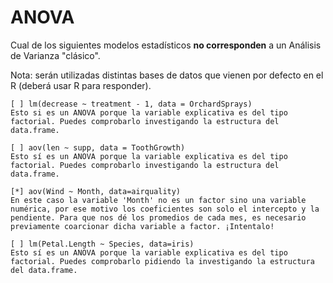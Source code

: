 # ANOVA

Cual de los siguientes modelos estadísticos **no corresponden** a un Análisis de Varianza "clásico".

Nota: serán utilizadas distintas bases de datos que vienen por defecto en el R (deberá usar R para responder).

    [ ] lm(decrease ~ treatment - 1, data = OrchardSprays)
    Esto si es un ANOVA porque la variable explicativa es del tipo factorial. Puedes comprobarlo investigando la estructura del data.frame.
    
    [ ] aov(len ~ supp, data = ToothGrowth)
    Esto sí es un ANOVA porque la variable explicativa es del tipo factorial. Puedes comprobarlo investigando la estructura del data.frame.
    
    [*] aov(Wind ~ Month, data=airquality)
    En este caso la variable 'Month' no es un factor sino una variable numérica, por ese motivo los coeficientes son solo el intercepto y la pendiente. Para que nos dé los promedios de cada mes, es necesario previamente coarcionar dicha variable a factor. ¡Intentalo!

    [ ] lm(Petal.Length ~ Species, data=iris)
    Esto sí es un ANOVA porque la variable explicativa es del tipo factorial. Puedes comprobarlo pidiendo la investigando la estructura del data.frame.
    



